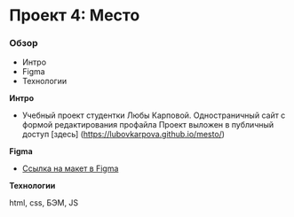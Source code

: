 # Проект 4: Место

### Обзор

* Интро
* Figma
* Технологии

**Интро**
* Учебный проект студентки Любы Карповой.
  Одностраничный сайт с формой редактирования профайла 
  Проект выложен в публичный доступ [здесь] (https://lubovkarpova.github.io/mesto/)


**Figma**

* [Ссылка на макет в Figma](https://www.figma.com/file/StZjf8HnoeLdiXS7dYrLAh/JavaScript.-Sprint-4)

**Технологии**

html, css, БЭМ, JS





